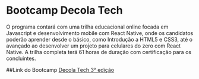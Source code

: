 # Bootcamp Decola Tech

O programa contará com uma trilha educacional online focada em Javascript e desenvolvimento mobile com React Native, onde os candidatos poderão aprender desde o básico, como Introdução a HTML5 e CSS3, até o avançado ao desenvolver um projeto para celulares do zero com React Native. A trilha completa terá 61 horas de duração com certificação para os concluintes.

##Link do Bootcamp
[Decola Tech 3° edição](https://web.dio.me/track/decola-tech-3a-edicao)
